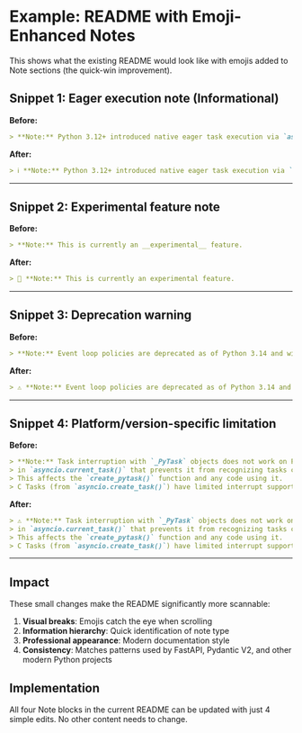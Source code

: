 # Example: README with Emoji-Enhanced Notes

This shows what the existing README would look like with emojis added to Note sections (the quick-win improvement).

## Snippet 1: Eager execution note (Informational)

**Before:**
```markdown
> **Note:** Python 3.12+ introduced native eager task execution via `asyncio.eager_task_factory`. See [docs/eager_tasks.md](docs/eager_tasks.md) for a detailed comparison of Python's built-in eager tasks and asynkit's `eager()` feature.
```

**After:**
```markdown
> ℹ️ **Note:** Python 3.12+ introduced native eager task execution via `asyncio.eager_task_factory`. See [docs/eager_tasks.md](docs/eager_tasks.md) for a detailed comparison of Python's built-in eager tasks and asynkit's `eager()` feature.
```

---

## Snippet 2: Experimental feature note

**Before:**
```markdown
> **Note:** This is currently an __experimental__ feature.
```

**After:**
```markdown
> 🧪 **Note:** This is currently an experimental feature.
```

---

## Snippet 3: Deprecation warning

**Before:**
```markdown
> **Note:** Event loop policies are deprecated as of Python 3.14 and will be removed in Python 3.16.
```

**After:**
```markdown
> ⚠️ **Note:** Event loop policies are deprecated as of Python 3.14 and will be removed in Python 3.16.
```

---

## Snippet 4: Platform/version-specific limitation

**Before:**
```markdown
> **Note:** Task interruption with `_PyTask` objects does not work on Python 3.14.0 due to a bug
> in `asyncio.current_task()` that prevents it from recognizing tasks created by custom task factories.
> This affects the `create_pytask()` function and any code using it.
> C Tasks (from `asyncio.create_task()`) have limited interrupt support.
```

**After:**
```markdown
> ⚠️ **Note:** Task interruption with `_PyTask` objects does not work on Python 3.14.0 due to a bug
> in `asyncio.current_task()` that prevents it from recognizing tasks created by custom task factories.
> This affects the `create_pytask()` function and any code using it.
> C Tasks (from `asyncio.create_task()`) have limited interrupt support.
```

---

## Impact

These small changes make the README significantly more scannable:

1. **Visual breaks**: Emojis catch the eye when scrolling
2. **Information hierarchy**: Quick identification of note type
3. **Professional appearance**: Modern documentation style
4. **Consistency**: Matches patterns used by FastAPI, Pydantic V2, and other modern Python projects

## Implementation

All four Note blocks in the current README can be updated with just 4 simple edits.
No other content needs to change.
